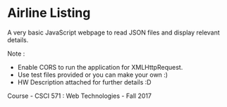 # Airline Listing
A very basic JavaScript webpage to read JSON files and display relevant details. 

Note : 
+ Enable CORS to run the application for XMLHttpRequest.
+ Use test files provided or you can make your own :)
+ HW Description attached for further details :D

Course - CSCI 571 : Web Technologies - Fall 2017

